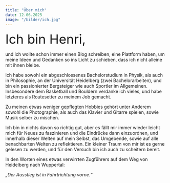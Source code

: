```yaml
---
title: "Über mich"
date: 12.06.2025
image: "/bilder/ich.jpg"
---
```


<span style="font-size:40px;">Ich bin Henri,</span>

und ich wollte schon immer einen Blog schreiben, eine Plattform haben, um meine Ideen und Gedanken so ins Licht zu schieben, dass ich nicht alleine mit ihnen bleibe.

Ich habe sowohl ein abgeschlossenes Bachelorstudium in Physik, als auch in Philosophie, an der Universität Heidelberg (zwei Bachelorarbeiten), und bin ein passionierter Bergsteiger wie auch Sportler im Allgemeinen. Insbesondere dem Basketball und Bouldern verdanke ich vieles, und habe letzteres als Routesetter zu meinem Job gemacht.

Zu meinen etwas weniger gepflegten Hobbies gehört unter Anderem sowohl die Photographie, als auch das Klavier und Gitarre spielen, sowie Musik selber zu mischen.

Ich bin in nichts davon so richtig gut, aber es fällt mir immer wieder leicht mich für Neues zu faszinieren und die Eindrücke dann einzuordnen, und innerhalb dieser Welten auf mein Selbst, das Umgebende, sowie auf alle benachbarten Welten zu reflektieren. Ein kleiner Traum von mir ist es gerne gelesen zu werden, und für den Versuch bin ich auch zu scheitern bereit.

In den Worten eines etwas verwirrten Zugführers auf dem Weg von Heidelberg nach Wuppertal:

*„Der Ausstieg ist in Fahrtrichtung vorne.“*
